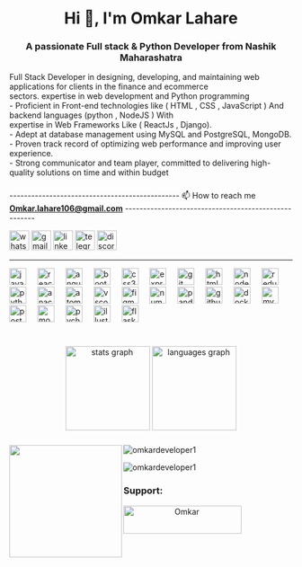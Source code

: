 
<h1 align="center">Hi 👋, I'm Omkar Lahare</h1>
<h3 align="center">A passionate Full stack & Python Developer from Nashik  Maharashatra</h3>

   <p align="left">Full Stack Developer in designing, developing, and maintaining web applications for clients in the finance and ecommerce<br>sectors. expertise in web development and Python programming<br>- Proficient 
   in Front-end technologies like ( HTML , CSS , JavaScript ) And backend languages (python , NodeJS ) With<br>expertise in Web Frameworks Like ( ReactJs , Django).<br>- Adept at database management using MySQL and 
   PostgreSQL, MongoDB.<br>- Proven track record of optimizing web performance and improving user experience.<br>- Strong communicator and team player, committed to delivering high-quality solutions on time and within 
   budget</p>

###                               
-----------------------------------------------   📫 How to reach me **Omkar.lahare106@gmail.com**     -----------------------------------------------------                      

<div align="left">
  <img src="https://img.shields.io/static/v1?message=Whatsapp&logo=whatsapp&label=&color=25D366&logoColor=white&labelColor=&style=for-the-badge" height="35" margin=2px alt="whatsapp logo"  />
  <img src="https://img.shields.io/static/v1?message=Gmail&logo=gmail&label=&color=D14836&logoColor=white&labelColor=&style=for-the-badge" height="35" alt="gmail logo"  />
  <img src="https://img.shields.io/static/v1?message=LinkedIn&logo=linkedin&label=&color=0077B5&logoColor=white&labelColor=&style=for-the-badge" height="35" alt="linkedin logo"  />
  <img src="https://img.shields.io/static/v1?message=Telegram&logo=telegram&label=&color=2CA5E0&logoColor=white&labelColor=&style=for-the-badge" height="35" alt="telegram logo" https://web.telegram.org/a  />
  <img src="https://img.shields.io/static/v1?message=Discord&logo=discord&label=&color=7289DA&logoColor=white&labelColor=&style=for-the-badge" height="35" alt="discord logo"  />
</div>

<hr>
<div align="left">
  <img src="https://cdn.jsdelivr.net/gh/devicons/devicon/icons/javascript/javascript-original.svg" height="30" alt="javascript logo"  />
  <img width="12" />
  <img src="https://cdn.jsdelivr.net/gh/devicons/devicon/icons/react/react-original.svg" height="30" alt="react logo"  />
  <img width="12" />
  <img src="https://cdn.jsdelivr.net/gh/devicons/devicon/icons/angularjs/angularjs-original.svg" height="30" alt="angularjs logo"  />
  <img width="12" />
  <img src="https://cdn.jsdelivr.net/gh/devicons/devicon/icons/bootstrap/bootstrap-original.svg" height="30" alt="bootstrap logo"  />
  <img width="12" />
  <img src="https://cdn.jsdelivr.net/gh/devicons/devicon/icons/css3/css3-original.svg" height="30" alt="css3 logo"  />
  <img width="12" />
  <img src="https://cdn.jsdelivr.net/gh/devicons/devicon/icons/express/express-original.svg" height="30" alt="express logo"  />
  <img width="12" />
  <img src="https://cdn.jsdelivr.net/gh/devicons/devicon/icons/git/git-original.svg" height="30" alt="git logo"  />
  <img width="12" />
  <img src="https://cdn.jsdelivr.net/gh/devicons/devicon/icons/html5/html5-original.svg" height="30" alt="html5 logo"  />
  <img width="12" />
  <img src="https://cdn.jsdelivr.net/gh/devicons/devicon/icons/nodejs/nodejs-original.svg" height="30" alt="nodejs logo"  />
  <img width="12" />
  <img src="https://cdn.jsdelivr.net/gh/devicons/devicon/icons/redux/redux-original.svg" height="30" alt="redux logo"  />
  <img width="12" />
  <img src="https://cdn.jsdelivr.net/gh/devicons/devicon/icons/python/python-original.svg" height="30" alt="python logo"  />
  <img width="12" />
  <img src="https://cdn.jsdelivr.net/gh/devicons/devicon/icons/anaconda/anaconda-original.svg" height="30" alt="anaconda logo"  />
  <img width="12" />
  <img src="https://cdn.jsdelivr.net/gh/devicons/devicon/icons/atom/atom-original.svg" height="30" alt="atom logo"  />
  <img width="12" />
  <img src="https://cdn.jsdelivr.net/gh/devicons/devicon/icons/vscode/vscode-original.svg" height="30" alt="vscode logo"  />
  <img width="12" />
  <img src="https://cdn.jsdelivr.net/gh/devicons/devicon/icons/figma/figma-original.svg" height="30" alt="figma logo"  />
  <img width="12" />
  <img src="https://cdn.jsdelivr.net/gh/devicons/devicon/icons/numpy/numpy-original.svg" height="30" alt="numpy logo"  />
  <img width="12" />
  <img src="https://cdn.jsdelivr.net/gh/devicons/devicon/icons/pandas/pandas-original.svg" height="30" alt="pandas logo"  />
  <img width="12" />
  <img src="https://cdn.jsdelivr.net/gh/devicons/devicon/icons/github/github-original.svg" height="30" alt="github logo"  />
  <img width="12" />
  <img src="https://cdn.jsdelivr.net/gh/devicons/devicon/icons/docker/docker-original.svg" height="30" alt="docker logo"  />
  <img width="12" />
  <img src="https://cdn.jsdelivr.net/gh/devicons/devicon/icons/mysql/mysql-original.svg" height="30" alt="mysql logo"  />
  <img width="12" />
  <img src="https://cdn.jsdelivr.net/gh/devicons/devicon/icons/postgresql/postgresql-original.svg" height="30" alt="postgresql logo"  />
  <img width="12" />
  <img src="https://skillicons.dev/icons?i=mongodb" height="30" alt="mongodb logo"  />
  <img width="12" />
  <img src="https://cdn.jsdelivr.net/gh/devicons/devicon/icons/pycharm/pycharm-original.svg" height="30" alt="pycharm logo"  />
  <img width="12" />
  <img src="https://cdn.jsdelivr.net/gh/devicons/devicon/icons/illustrator/illustrator-plain.svg" height="30" alt="illustrator logo"  />
  <img width="12" />
  <img src="https://cdn.jsdelivr.net/gh/devicons/devicon/icons/flask/flask-original.svg" height="30" alt="flask logo"  />

</div>
<br>
<!-- show all githu trophy --
<p align="centre"> <a href="https://github.com/ryo-ma/github-profile-trophy"><img align="centre" src="https://github-profile-trophy.vercel.app/?username=omkardeveloper1" alt="omkardeveloper1" /></a> </p>
-->

###

<div align="center">
  <img src="https://github-readme-stats.vercel.app/api?username=OmkarDeveloper1&hide_title=false&hide_rank=false&show_icons=true&include_all_commits=true&count_private=true&disable_animations=false&theme=dracula&locale=en&hide_border=false&order=1" height="150" alt="stats graph"  />
  <img src="https://github-readme-stats.vercel.app/api/top-langs?username=OmkarDeveloper1&locale=en&hide_title=false&layout=compact&card_width=320&langs_count=5&theme=dracula&hide_border=false&order=2" height="150" alt="languages graph"  />
</div>


###







<!-- <p>&nbsp;<img align="center" src="https://github-readme-stats.vercel.app/api?username=omkardeveloper1&show_icons=true&locale=en" alt="omkardeveloper1" /></p> -->

<p><img align="center" src="https://github-readme-streak-stats.herokuapp.com/?user=omkardeveloper1&" alt="omkardeveloper1" />
<img align="left" height="200" src="https://img.freepik.com/free-photo/3d-rendering-kid-playing-digital-game_23-2150898496.jpg?t=st=1721876779~exp=1721880379~hmac=f142ad2d7ac0adb711f9067bd65c981d032a7509866008c312f0a44da82a4022&w=740"  />

<p align-item ="centre"> <img align-item = "centre" src="https://komarev.com/ghpvc/?username=omkardeveloper1&label=Profile%20views&color=0e75b6&style=flat" alt="omkardeveloper1" /> </p>

</p>

<div align="center">
   
<h3 align="left">Support:</h3>
<p><a href="https://www.buymeacoffee.com/Omkar"> <img align="left" src="https://cdn.buymeacoffee.com/buttons/v2/default-yellow.png" height="50" width="210" alt="Omkar" /></a></p><br><br>
</div>






